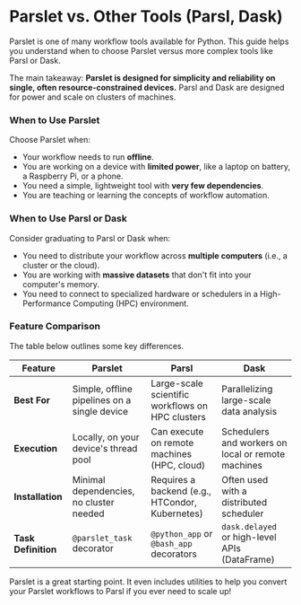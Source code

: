 # Parslet vs. Other Tools (Parsl, Dask)

Parslet is one of many workflow tools available for Python. This guide helps you understand when to choose Parslet versus more complex tools like Parsl or Dask.

The main takeaway: **Parslet is designed for simplicity and reliability on single, often resource-constrained devices.** Parsl and Dask are designed for power and scale on clusters of machines.

### When to Use Parslet
Choose Parslet when:
- Your workflow needs to run **offline**.
- You are working on a device with **limited power**, like a laptop on battery, a Raspberry Pi, or a phone.
- You need a simple, lightweight tool with **very few dependencies**.
- You are teaching or learning the concepts of workflow automation.

### When to Use Parsl or Dask
Consider graduating to Parsl or Dask when:
- You need to distribute your workflow across **multiple computers** (i.e., a cluster or the cloud).
- You are working with **massive datasets** that don't fit into your computer's memory.
- You need to connect to specialized hardware or schedulers in a High-Performance Computing (HPC) environment.

### Feature Comparison

The table below outlines some key differences.

| Feature           | Parslet                                       | Parsl                                              | Dask                                               |
| ----------------- | --------------------------------------------- | -------------------------------------------------- | -------------------------------------------------- |
| **Best For**      | Simple, offline pipelines on a single device  | Large-scale scientific workflows on HPC clusters   | Parallelizing large-scale data analysis            |
| **Execution**     | Locally, on your device's thread pool         | Can execute on remote machines (HPC, cloud)        | Schedulers and workers on local or remote machines |
| **Installation**  | Minimal dependencies, no cluster needed       | Requires a backend (e.g., HTCondor, Kubernetes)    | Often used with a distributed scheduler            |
| **Task Definition** | `@parslet_task` decorator                     | `@python_app` or `@bash_app` decorators            | `dask.delayed` or high-level APIs (DataFrame)      |

Parslet is a great starting point. It even includes utilities to help you convert your Parslet workflows to Parsl if you ever need to scale up!
